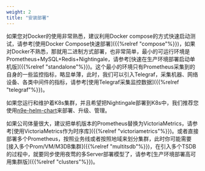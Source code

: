 ```yaml
---
weight: 2
title: "安装部署"
---
```


如果您对Docker的使用非常熟悉，建议利用Docker compose的方式快速启动测试，请参考[使用Docker Compose快速部署]({{%relref "compose"%}})，如果对Docker不熟悉，那就用二进制方式部署，也非常简单，最小的可运行环境是Prometheus+MySQL+Redis+Nightingale，请参考[快速在生产环境部署启动单机版]({{%relref "standalone"%}})。这个最小的环境只有Prometheus采集到的自身的一些监控指标，略显单薄，此时，我们可以引入Telegraf，采集机器、网络设备、各类中间件的指标，请参考[使用Telegraf采集监控数据]({{%relref "telegraf"%}})。


如果您运行和维护着K8s集群，并且希望把Nightingale部署到K8s中，我们推荐您使用[n9e-helm-chart](https://github.com/flashcatcloud/n9e-helm)来部署、升级、管理。


如果公司体量很大，建议把单机版本的Prometheus替换为VictoriaMetrics，请参考[使用VictoriaMetrics作为时序库]({{%relref "victoriametrics"%}})。或者直接部署多个Prometheus，按照业务线或者按照地域来划分集群，此时你可能需要[接入多个Prom/VM/M3DB集群]({{%relref "multitsdb"%}})，在引入多个TSDB的过程中，就要同步使用夜莺的多Server部署模型了，请参考[生产环境部署高可用集群版]({{%relref "clusters"%}})。
